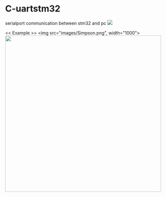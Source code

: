 # C-uartstm32
serialport communication between stm32 and pc
<img src="YOUR URL" width="YOUR_WIDTH" height="YOUR_HEIGHT">

<< Example >>
<img src="images/Simpson.png", width="1000">
<img src="https://i.pinimg.com/originals/20/78/a9/2078a921387fb535735b19820175bacf.jpg" width="500">
